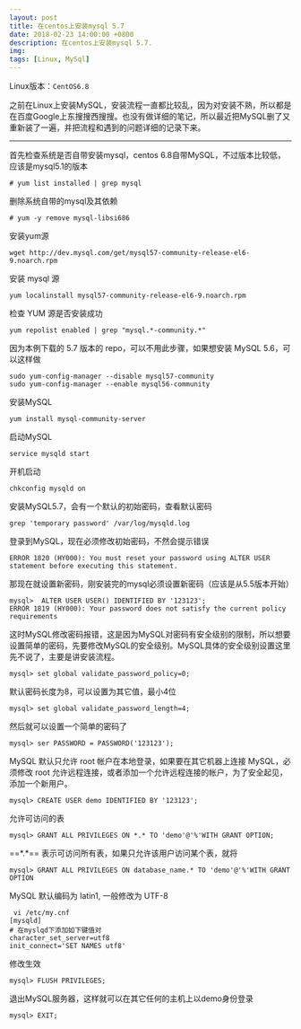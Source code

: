 ```yaml
---
layout: post
title: 在centos上安装mysql 5.7
date: 2018-02-23 14:00:00 +0800
description: 在centos上安装mysql 5.7. 
img: 
tags: [Linux, MySql] 
---
```



Linux版本：`CentOS6.8`

之前在Linux上安装MySQL，安装流程一直都比较乱，因为对安装不熟，所以都是在百度Google上东搜搜西搜搜。也没有做详细的笔记，所以最近把MySQL删了又重新装了一遍，并把流程和遇到的问题详细的记录下来。

---

首先检查系统是否自带安装mysql，centos 6.8自带MySQL，不过版本比较低，应该是mysql5.1的版本
```
# yum list installed | grep mysql
```


删除系统自带的mysql及其依赖
```
# yum -y remove mysql-libsi686
```

安装yum源
```
wget http://dev.mysql.com/get/mysql57-community-release-el6-9.noarch.rpm
```


安装 mysql 源
```
yum localinstall mysql57-community-release-el6-9.noarch.rpm
```


检查 YUM 源是否安装成功
```
yum repolist enabled | grep "mysql.*-community.*"
```


因为本例下载的 5.7 版本的 repo，可以不用此步骤，如果想安装 MySQL 5.6，可以这样做
```
sudo yum-config-manager --disable mysql57-community
sudo yum-config-manager --enable mysql56-community
```

安装MySQL
```
yum install mysql-community-server
```


启动MySQL
```
service mysqld start
```


开机启动
```
chkconfig mysqld on
```


安装MySQL5.7，会有一个默认的初始密码，查看默认密码
```
grep 'temporary password' /var/log/mysqld.log
```


登录到MySQL，现在必须修改初始密码，不然会提示错误
```
ERROR 1820 (HY000): You must reset your password using ALTER USER statement before executing this statement.
```


那现在就设置新密码，刚安装完的mysql必须设置新密码（应该是从5.5版本开始）
```
mysql>  ALTER USER USER() IDENTIFIED BY '123123';
ERROR 1819 (HY000): Your password does not satisfy the current policy requirements
```



这时MySQL修改密码报错，这是因为MySQL对密码有安全级别的限制，所以想要设置简单的密码，先要修改MySQL的安全级别。MySQL具体的安全级别设置这里先不说了，主要是讲安装流程。
```
mysql> set global validate_password_policy=0;
```


默认密码长度为8，可以设置为其它值，最小4位
```
mysql> set global validate_password_length=4;
```


然后就可以设置一个简单的密码了
```
mysql> ser PASSWORD = PASSWORD('123123');
```


MySQL 默认只允许 root 帐户在本地登录，如果要在其它机器上连接 MySQL，必须修改 root 允许远程连接，或者添加一个允许远程连接的帐户，为了安全起见，添加一个新用户。
```
mysql> CREATE USER demo IDENTIFIED BY '123123';
```

允许可访问的表
```
mysql> GRANT ALL PRIVILEGES ON *.* TO 'demo'@'%'WITH GRANT OPTION;
```

==\*.\*== 表示可访问所有表，如果只允许该用户访问某个表，就将
```
mysql> GRANT ALL PRIVILEGES ON database_name.* TO 'demo'@'%'WITH GRANT OPTION 

```


MySQL 默认编码为 latin1, 一般修改为 UTF-8
```
 vi /etc/my.cnf
[mysqld]
# 在myslqd下添加如下键值对
character_set_server=utf8
init_connect='SET NAMES utf8'
```


修改生效
```
mysql> FLUSH PRIVILEGES;
```


退出MySQL服务器，这样就可以在其它任何的主机上以demo身份登录 
```
mysql> EXIT;
```
